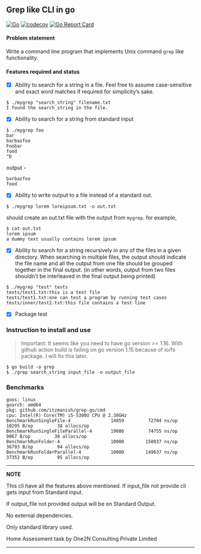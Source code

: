 ## Grep like CLI in go

[![Go](https://github.com/itzmanish/grep-go/actions/workflows/go.yml/badge.svg)](https://github.com/itzmanish/grep-go/actions/workflows/go.yml)
[![codecov](https://codecov.io/gh/itzmanish/grep-go/branch/master/graph/badge.svg?token=H3OOFSCKAE)](https://codecov.io/gh/itzmanish/grep-go)
[![Go Report Card](https://goreportcard.com/badge/github.com/itzmanish/grep-go)](https://goreportcard.com/report/github.com/itzmanish/grep-go)

#### Problem statement

Write a command line program that implements Unix command `grep` like functionality.

#### Features required and status

- [x] Ability to search for a string in a file. Feel free to assume case-sensitive and exact word matches if required for simplicity’s sake.

```
$ ./mygrep "search_string" filename.txt
I found the search_string in the file.
```

- [x] Ability to search for a string from standard input

```
$ ./mygrep foo
bar
barbazfoo
Foobar
food
^D
```

output -

```
barbazfoo
food
```

- [x] Ability to write output to a file instead of a standard out.

```
$ ./mygrep lorem loreipsum.txt -o out.txt
```

should create an out.txt file with the output from `mygrep`. for example,

```
$ cat out.txt
lorem ipsum
a dummy text usually contains lorem ipsum
```

- [x] Ability to search for a string recursively in any of the files in a given directory. When searching in multiple files, the output should indicate the file name and all the output from one file should be grouped together in the final output. (in other words, output from two files shouldn't be interleaved in the final output being printed)

```
$ ./mygrep "test" tests
tests/test1.txt:this is a test file
tests/test1.txt:one can test a program by running test cases
tests/inner/test2.txt:this file contains a test line
```

- [x] Package test

### Instruction to install and use

> Important: It seems like you need to have go version >= 1.16. With github action build is failing on go version 1.15 because of io/fs package. I will fix this later.

```
$ go build -o grep
$ ./grep search_string input_file -o output_file
```

### Benchmarks

```
goos: linux
goarch: amd64
pkg: github.com/itzmanish/grep-go/cmd
cpu: Intel(R) Core(TM) i5-5300U CPU @ 2.30GHz
BenchmarkRunSingleFile-4           	   14859	     72704 ns/op	   10295 B/op	      38 allocs/op
BenchmarkRunSingleFileParallel-4   	   19086	     74755 ns/op	    9867 B/op	      38 allocs/op
BenchmarkRunFolder-4               	   10000	    150037 ns/op	   36793 B/op	      94 allocs/op
BenchmarkRunFolderParallel-4       	   10000	    149637 ns/op	   37352 B/op	      95 allocs/op
```

---

**NOTE**

This cli have all the features above mentioned. If input_file not provide cli gets input from Standard input.

If output_file not provided output will be on Standard Output.

No external dependencies.

Only standard library used.

Home Assessment task by One2N Consulting Private Limited

---
